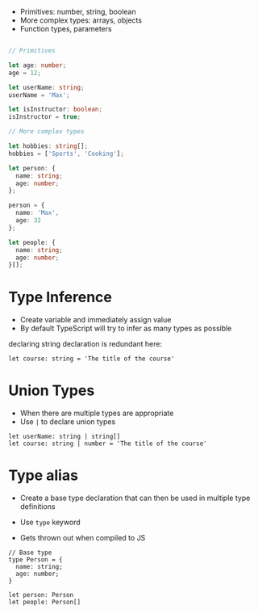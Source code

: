 -  Primitives: number, string, boolean
-  More complex types: arrays, objects
-  Function types, parameters

```ts

// Primitives

let age: number;
age = 12;

let userName: string;
userName = 'Max';

let isInstructor: boolean;
isInstructor = true;

// More complex types

let hobbies: string[];
hobbies = ['Sports', 'Cooking'];

let person: {
  name: string;
  age: number;
};

person = {
  name: 'Max',
  age: 32
};

let people: {
  name: string;
  age: number;
}[];
```

# Type Inference

- Create variable and immediately assign value
- By default TypeScript will try to infer as many types as possible

declaring string declaration is redundant here:
```TS
let course: string = 'The title of the course'
```

# Union Types

- When there are multiple types are appropriate
- Use `|` to declare union types

```TS
let userName: string | string[]
let course: string | number = 'The title of the course'
```

# Type alias

- Create a base type declaration that can then be used in multiple type definitions
- Use `type` keyword

- Gets thrown out when compiled to JS

```TS
// Base type
type Person = {
  name: string;
  age: number;
}

let person: Person
let people: Person[]
```